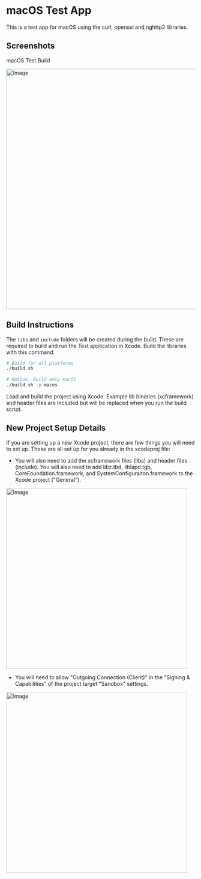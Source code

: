# macOS Test App

This is a test app for macOS using the curl, openssl and nghttp2 libraries.

## Screenshots

macOS Test Build

<img width="641" alt="Image" src="https://github.com/user-attachments/assets/a05b76b5-2052-4033-be18-fdf45f7342e0" />

## Build Instructions

The `libs` and `include` folders will be created during the build. These are required to build and run the Test application in Xcode. Build the libraries with this command:

```bash
# Build for all platforms
./build.sh

# Option: Build only macOS
./build.sh -p macos
```

Load and build the project using Xcode. Example lib binaries (xcframework) and header files are included but will be replaced when you run the build script. 

## New Project Setup Details

If you are setting up a new Xcode project, there are few things you will need to set up. These are all set up for you already in the xcodeproj file:

* You will also need to add the xcframework files (libs) and header files (include). You will also need to add libz.tbd, liblapd.tgb, CoreFoundation.framework, and SystemConfiguraiton.framework to the Xcode project ("General"). 
 <img width="482" alt="Image" src="https://github.com/user-attachments/assets/29fd3b15-f130-41cd-91d8-689a6b8b3f50" />

* You will need to allow "Outgoing Connection (Client)" in the "Signing & Capabilities" of the project target "Sandbox" settings.
 <img width="482" alt="Image" src="https://github.com/user-attachments/assets/cd7f5e68-bc3e-4b5c-94d6-cb44c4c2ad23" />


